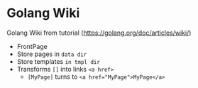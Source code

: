 # Golang Wiki
Golang Wiki from tutorial (https://golang.org/doc/articles/wiki/) 

* FrontPage
* Store pages in `data dir`
* Store templates `in tmpl dir`
* Transforms `[]` into links `<a href>`
	* `[MyPage]` turns to `<a href="MyPage">MyPage</a>`